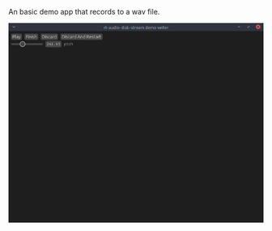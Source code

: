 An basic demo app that records to a wav file.

<div><img src="demo_writer.png" alt="demo writer"></div>
